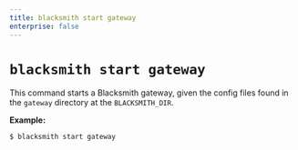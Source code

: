 ```yaml
---
title: blacksmith start gateway
enterprise: false
---
```


# `blacksmith start gateway`

This command starts a Blacksmith gateway, given the config files found in the
`gateway` directory at the `BLACKSMITH_DIR`.

**Example:**
```bash
$ blacksmith start gateway
```
